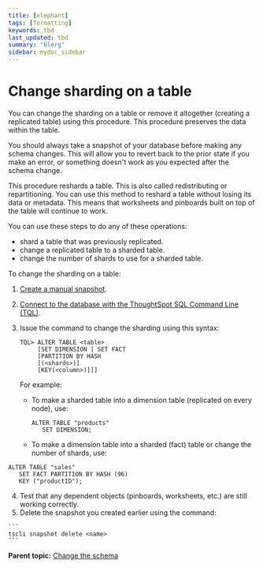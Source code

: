 ```yaml
---
title: [elephant]
tags: [formatting]
keywords: tbd
last_updated: tbd
summary: "blerg"
sidebar: mydoc_sidebar
---
```

# Change sharding on a table

You can change the sharding on a table or remove it altogether \(creating a replicated table\) using this procedure. This procedure preserves the data within the table.

You should always take a snapshot of your database before making any schema changes. This will allow you to revert back to the prior state if you make an error, or something doesn't work as you expected after the schema change.

This procedure reshards a table. This is also called redistributing or repartitioning. You can use this method to reshard a table without losing its data or metadata. This means that worksheets and pinboards built on top of the table will continue to work.

You can use these steps to do any of these operations:

-   shard a table that was previously replicated.
-   change a replicated table to a sharded table.
-   change the number of shards to use for a sharded table.

To change the sharding on a table:

1.   [Create a manual snapshot](../backup_restore/take_snapshot.html). 
2.   [Connect to the database with the ThoughtSpot SQL Command Line \(TQL\)](connect_sql_cli.html#). 
3.  Issue the command to change the sharding using this syntax:

    ```
    TQL> ALTER TABLE <table>
         [SET DIMENSION | SET FACT 
         [PARTITION BY HASH 
         [(<shards>)]
         [KEY(<column>)]]]
    ```

    For example:

    -   To make a sharded table into a dimension table \(replicated on every node\), use:

        ```
        ALTER TABLE "products"
           SET DIMENSION;
        ```

    -   To make a dimension table into a sharded \(fact\) table or change the number of shards, use:

```
ALTER TABLE "sales"
   SET FACT PARTITION BY HASH (96)
   KEY ("productID");
```

4.   Test that any dependent objects \(pinboards, worksheets, etc.\) are still working correctly. 
5.   Delete the snapshot you created earlier using the command: 

    ```
    tscli snapshot delete <name>
    ```


**Parent topic:** [Change the schema](../../admin/loading/change_schema.html)

